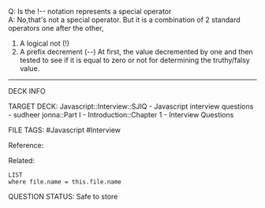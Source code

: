 Q: Is the !-- notation represents a special operator  
A: No,that's not a special operator. But it is a combination of 2 standard operators one after the other,
1. A logical not (!)
2. A prefix decrement (--)
   At first, the value decremented by one and then tested to see if it is equal to zero or not for determining the truthy/falsy value.
<!--ID: 1693596711342-->

---

DECK INFO

TARGET DECK: Javascript::Interview::SJIQ - Javascript interview questions - sudheer jonna::Part I - Introduction::Chapter 1 - Interview Questions

FILE TAGS: #Javascript #Interview

Reference:

Related:

```dataview
LIST
where file.name = this.file.name
```

QUESTION STATUS: Safe to store